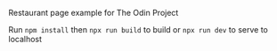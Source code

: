 Restaurant page example for The Odin Project

Run `npm install` then `npx run build` to build or `npx run dev` to serve to localhost